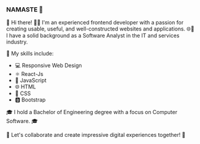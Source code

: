### NAMASTE 👋

👋 Hi there! 👨‍💻 I'm an experienced frontend developer with a passion for creating usable, useful, and well-constructed websites and applications. 🌐💼 I have a solid background as a Software Analyst in the IT and services industry. 

🔧 My skills include:
- 💻 Responsive Web Design
- ⚛️ React-Js
- 📜 JavaScript
- 🌐 HTML
- 🎨 CSS
- 🅱️ Bootstrap

🎓 I hold a Bachelor of Engineering degree with a focus on Computer Software. 🎓

🚀 Let's collaborate and create impressive digital experiences together! 🌟

